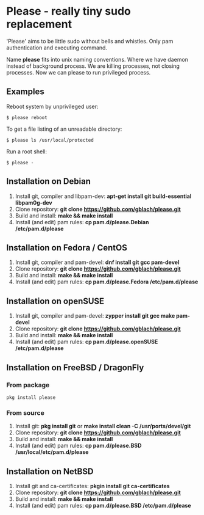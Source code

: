 Please - really tiny sudo replacement
=====================================

'Please' aims to be little sudo without bells and whistles.
Only pam authentication and executing command.

Name **please** fits into unix naming conventions.
Where we have daemon instead of background process.
We are killing processes, not closing processes.
Now we can please to run privileged process.


Examples
--------

Reboot system by unprivileged user:

    $ please reboot

To get a file listing of an unreadable directory:

    $ please ls /usr/local/protected

Run a root shell:

    $ please -


Installation on Debian
----------------------
1. Install git, compiler and libpam-dev: __apt-get install git build-essential libpam0g-dev__
2. Clone repository: __git clone https://github.com/gblach/please.git__
3. Build and install: __make && make install__
4. Install (and edit) pam rules: __cp pam.d/please.Debian /etc/pam.d/please__


Installation on Fedora / CentOS
-------------------------------
1. Install git, compiler and pam-devel: __dnf install git gcc pam-devel__
2. Clone repository: __git clone https://github.com/gblach/please.git__
3. Build and install: __make && make install__
4. Install (and edit) pam rules: __cp pam.d/please.Fedora /etc/pam.d/please__


Installation on openSUSE
------------------------
1. Install git, compiler and pam-devel: __zypper install git gcc make pam-devel__
2. Clone repository: __git clone https://github.com/gblach/please.git__
3. Build and install: __make && make install__
4. Install (and edit) pam rules: __cp pam.d/please.openSUSE /etc/pam.d/please__


Installation on FreeBSD / DragonFly
-----------------------------------

### From package
```
pkg install please
```

### From source
1. Install git: __pkg install git__ or __make install clean -C /usr/ports/devel/git__
2. Clone repository: __git clone https://github.com/gblach/please.git__
3. Build and install: __make && make install__
4. Install (and edit) pam rules: __cp pam.d/please.BSD /usr/local/etc/pam.d/please__


Installation on NetBSD
----------------------
1. Install git and ca-certificates: __pkgin install git ca-certificates__
2. Clone repository: __git clone https://github.com/gblach/please.git__
3. Build and install: __make && make install__
4. Install (and edit) pam rules: __cp pam.d/please.BSD /etc/pam.d/please__
